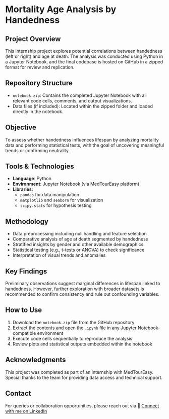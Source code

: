 # Mortality Age Analysis by Handedness

## Project Overview
This internship project explores potential correlations between handedness (left or right) and age at death. The analysis was conducted using Python in a Jupyter Notebook, and the final codebase is hosted on GitHub in a zipped format for review and replication.

## Repository Structure
- `notebook.zip`: Contains the completed Jupyter Notebook with all relevant code cells, comments, and output visualizations.
- Data files (if included): Located within the zipped folder and loaded directly in the notebook.

## Objective
To assess whether handedness influences lifespan by analyzing mortality data and performing statistical tests, with the goal of uncovering meaningful trends or confirming neutrality.

## Tools & Technologies
- **Language**: Python
- **Environment**: Jupyter Notebook (via MedTourEasy platform)
- **Libraries**:
  - `pandas` for data manipulation
  - `matplotlib` and `seaborn` for visualization
  - `scipy.stats` for hypothesis testing

## Methodology
- Data preprocessing including null handling and feature selection
- Comparative analysis of age at death segmented by handedness
- Stratified insights by gender and other available demographics
- Statistical testing (e.g., t-tests or ANOVA) to check significance
- Interpretation of visual trends and anomalies

## Key Findings
Preliminary observations suggest marginal differences in lifespan linked to handedness. However, further exploration with broader datasets is recommended to confirm consistency and rule out confounding variables.

## How to Use
1. Download the `notebook.zip` file from the GitHub repository
2. Extract the contents and open the `.ipynb` file in any Jupyter Notebook-compatible environment
3. Execute code cells sequentially to reproduce the analysis
4. Review plots and statistical outputs embedded within the notebook

## Acknowledgments
This project was completed as part of an internship with MedTourEasy. Special thanks to the team for providing data access and technical support.

## Contact
For queries or collaboration opportunities, please reach out via 
🔗 [Connect with me on LinkedIn](https://www.linkedin.com/in/diksha-pandey-487abb167/)





